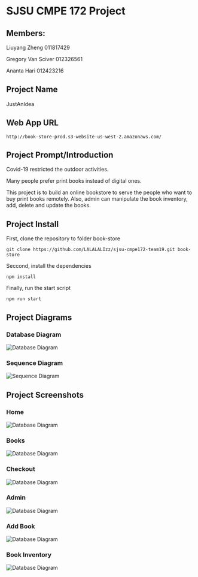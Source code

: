 # SJSU CMPE 172 Project


## Members:

Liuyang Zheng <Vincent> 011817429

Gregory Van Sciver 012326561

Ananta Hari 012423216

## Project Name

JustAnIdea <Online Bookstore>

## Web App URL
```
http://book-store-prod.s3-website-us-west-2.amazonaws.com/
```

## Project Prompt/Introduction

Covid-19 restricted the outdoor activities.

Many people prefer print books instead of digital ones.

This project is to build an online bookstore to serve the people who want to buy print books remotely.
Also, admin can manipulate the book inventory, add, delete and update the books.

## Project Install

First, clone the repository to folder book-store
``` Commandline
git clone https://github.com/LALALALIzz/sjsu-cmpe172-team19.git book-store
```
Seccond, install the dependencies
```Commandline
npm install
```
Finally, run the start script
```Commandline
npm run start
```
## Project Diagrams
### Database Diagram
![Database Diagram](https://github.com/LALALALIzz/sjsu-cmpe172-team19/blob/d58b532785507ba1d94d9f00cc3250dfc78475bf/Project%20Diagrams/database%20(2).png)
### Sequence Diagram
![Sequence Diagram](https://github.com/LALALALIzz/sjsu-cmpe172-team19/blob/ab7bd4f058379c4b8e0ed53f8a07e64e9d5fc4d1/Project%20Diagrams/seq_diagram1.png)

## Project Screenshots
### Home
![Database Diagram](https://github.com/LALALALIzz/sjsu-cmpe172-team19/blob/015cb6addea670f4fc5548bb2ad1610ef526b21b/Project%20Diagrams/scrnshot1.JPG)
### Books
![Database Diagram](https://github.com/LALALALIzz/sjsu-cmpe172-team19/blob/015cb6addea670f4fc5548bb2ad1610ef526b21b/Project%20Diagrams/scrnshot2.JPG)
### Checkout
![Database Diagram](https://github.com/LALALALIzz/sjsu-cmpe172-team19/blob/015cb6addea670f4fc5548bb2ad1610ef526b21b/Project%20Diagrams/scrnshot3.JPG)
### Admin
![Database Diagram](https://github.com/LALALALIzz/sjsu-cmpe172-team19/blob/015cb6addea670f4fc5548bb2ad1610ef526b21b/Project%20Diagrams/scrnshot4.JPG)
### Add Book
![Database Diagram](https://github.com/LALALALIzz/sjsu-cmpe172-team19/blob/015cb6addea670f4fc5548bb2ad1610ef526b21b/Project%20Diagrams/scrnshot5.JPG)
### Book Inventory
![Database Diagram](https://github.com/LALALALIzz/sjsu-cmpe172-team19/blob/015cb6addea670f4fc5548bb2ad1610ef526b21b/Project%20Diagrams/scrnshot6.JPG)
